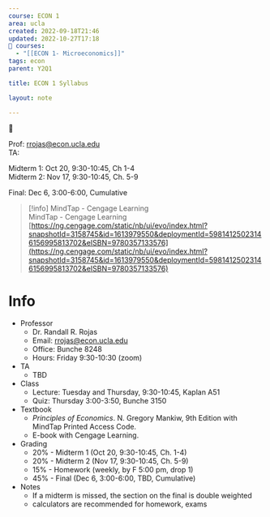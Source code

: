 ```yaml
---
course: ECON 1
area: ucla
created: 2022-09-18T21:46
updated: 2022-10-27T17:18
📕 courses:
  - "[[ECON 1- Microeconomics]]"
tags: econ
parent: Y2Q1

title: ECON 1 Syllabus

layout: note

---
```

  

📌

Prof: rrojas@econ.ucla.edu  
TA:  
  
Midterm 1: Oct 20, 9:30-10:45, Ch 1-4  
Midterm 2: Nov 17, 9:30-10:45, Ch. 5-9  
  
Final: Dec 6, 3:00-6:00, Cumulative

> [!info] MindTap - Cengage Learning  
> MindTap - Cengage Learning  
> [https://ng.cengage.com/static/nb/ui/evo/index.html?snapshotId=3158745&id=1613979550&deploymentId=59814125023146156995813702&eISBN=9780357133576](https://ng.cengage.com/static/nb/ui/evo/index.html?snapshotId=3158745&id=1613979550&deploymentId=59814125023146156995813702&eISBN=9780357133576)  

# Info

- Professor
    - Dr. Randall R. Rojas
    - Email: rrojas@econ.ucla.edu
    - Office: Bunche 8248
    - Hours: Friday 9:30-10:30 (zoom)
- TA
    - TBD
- Class
    - Lecture: Tuesday and Thursday, 9:30-10:45, Kaplan A51
    - Quiz: Thursday 3:00-3:50, Bunche 3150
- Textbook
    - _Principles of Economics_. N. Gregory Mankiw, 9th Edition with MindTap Printed Access Code.
    - E-book with Cengage Learning.
- Grading
    - 20% - Midterm 1 (Oct 20, 9:30-10:45, Ch. 1-4)
    - 20% - Midterm 2 (Nov 17, 9:30-10:45, Ch. 5-9)
    - 15% - Homework (weekly, by F 5:00 pm, drop 1)
    - 45% - Final (Dec 6, 3:00-6:00, TBD, Cumulative)
- Notes
    - If a midterm is missed, the section on the final is double weighted
    - calculators are recommended for homework, exams